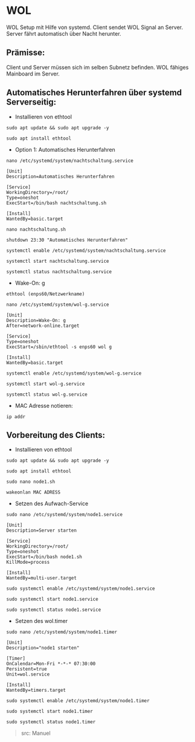 # WOL
WOL Setup mit Hilfe von systemd.
Client sendet WOL Signal an Server. Server fährt automatisch über Nacht herunter.


## Prämisse:
Client und Server müssen sich im selben Subnetz befinden.
WOL fähiges Mainboard im Server.


## Automatisches Herunterfahren über systemd Serverseitig:
* Installieren von ethtool
```
sudo apt update && sudo apt upgrade -y
```
```
sudo apt install ethtool
```
* Option 1: Automatisches Herunterfahren
```
nano /etc/systemd/system/nachtschaltung.service
```
```
[Unit]
Description=Automatisches Herunterfahren

[Service]
WorkingDirectory=/root/
Type=oneshot
ExecStart=/bin/bash nachtschaltung.sh

[Install]
WantedBy=basic.target
```


```
nano nachtschaltung.sh
```
```
shutdown 23:30 "Automatisches Herunterfahren"
```

```
systemctl enable /etc/systemd/system/nachtschaltung.service
```
```
systemctl start nachtschaltung.service
```
```
systemctl status nachtschaltung.service
```
* Wake-On: g
```
ethtool (enps60/Netzwerkname)
```
```
nano /etc/systemd/system/wol-g.service
```
```
[Unit]
Description=Wake-On: g
After=network-online.target

[Service]
Type=oneshot
ExecStart=/sbin/ethtool -s enps60 wol g

[Install]
WantedBy=basic.target
```

```
systemctl enable /etc/systemd/system/wol-g.service
```
```
systemctl start wol-g.service
```
```
systemctl status wol-g.service
```


* MAC Adresse notieren:

```
ip addr
```
## Vorbereitung des Clients:
* Installieren von ethtool
```
sudo apt update && sudo apt upgrade -y
```
```
sudo apt install ethtool
```
```
sudo nano node1.sh
```
```
wakeonlan MAC ADRESS
```
* Setzen des Aufwach-Service
```
sudo nano /etc/systemd/system/node1.service
```
```
[Unit]
Description=Server starten

[Service]
WorkingDirectory=/root/
Type=oneshot
ExecStart=/bin/bash node1.sh
KillMode=process

[Install]
WantedBy=multi-user.target
```
```
sudo systemctl enable /etc/systemd/system/node1.service
```
```
sudo systemctl start node1.service
```
```
sudo systemctl status node1.service
```
* Setzen des wol.timer
```
sudo nano /etc/systemd/system/node1.timer
```
```
[Unit]
Description="node1 starten"

[Timer]
OnCalendar=Mon-Fri *-*-* 07:30:00
Persistent=true
Unit=wol.service

[Install]
WantedBy=timers.target
```
```
sudo systemctl enable /etc/systemd/system/node1.timer
```
```
sudo systemctl start node1.timer
```
```
sudo systemctl status node1.timer
```
> src: Manuel

